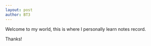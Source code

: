 ```yaml
---
layout: post
author: BT3
---
```


Welcome to my world, this is where I personally learn notes record.

Thanks!
